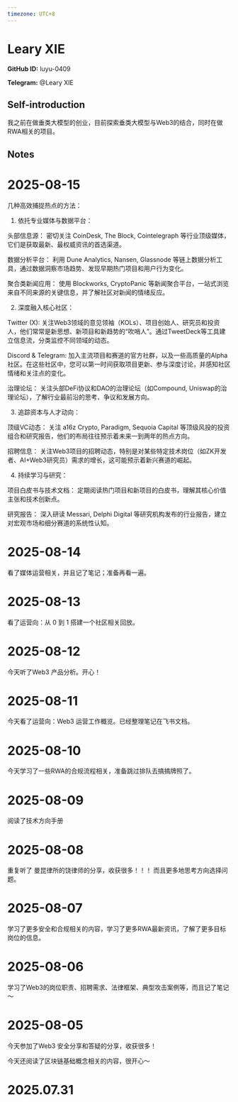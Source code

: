 ```yaml
---
timezone: UTC+8
---
```


# Leary XIE

**GitHub ID:** luyu-0409

**Telegram:** @Leary XIE

## Self-introduction

我之前在做垂类大模型的创业，目前探索垂类大模型与Web3的结合，同时在做RWA相关的项目。

## Notes

<!-- Content_START -->
# 2025-08-15

几种高效捕捉热点的方法：

1. 依托专业媒体与数据平台：

头部信息源： 密切关注 CoinDesk, The Block, Cointelegraph 等行业顶级媒体，它们是获取最新、最权威资讯的首选渠道。

数据分析平台： 利用 Dune Analytics, Nansen, Glassnode 等链上数据分析工具，通过数据洞察市场趋势、发现早期热门项目和用户行为变化。

聚合类新闻应用： 使用 Blockworks, CryptoPanic 等新闻聚合平台，一站式浏览来自不同来源的关键信息，并了解社区对新闻的情绪反应。

2. 深度融入核心社区：

Twitter (X): 关注Web3领域的意见领袖（KOLs）、项目创始人、研究员和投资人，他们常常是新思想、新项目和新趋势的“吹哨人”。通过TweetDeck等工具建立信息流，分类监控不同领域的动态。

Discord & Telegram: 加入主流项目和赛道的官方社群，以及一些高质量的Alpha社区。在这些社区中，您可以第一时间获取项目更新、参与深度讨论，并感知社区情绪和关注点的变化。

治理论坛： 关注头部DeFi协议和DAO的治理论坛（如Compound, Uniswap的治理论坛），了解行业最前沿的思考、争议和发展方向。

3. 追踪资本与人才动向：

顶级VC动态： 关注 a16z Crypto, Paradigm, Sequoia Capital 等顶级风投的投资组合和研究报告，他们的布局往往预示着未来一到两年的热点方向。

招聘信息： 关注Web3项目的招聘动态，特别是对某些特定技术岗位（如ZK开发者、AI+Web3研究员）需求的增长，这可能预示着新兴赛道的崛起。

4. 持续学习与研究：

项目白皮书与技术文档： 定期阅读热门项目和新项目的白皮书，理解其核心价值主张和技术创新点。

研究报告： 深入研读 Messari, Delphi Digital 等研究机构发布的行业报告，建立对宏观市场和细分赛道的系统性认知。

# 2025-08-14

看了媒体运营相关，并且记了笔记；准备再看一遍。

# 2025-08-13

看了运营向：从 0 到 1 搭建一个社区相关回放。

# 2025-08-12

今天听了Web3 产品分析。开心！

# 2025-08-11

今天看了运营向：Web3 运营工作概览。已经整理笔记在飞书文档。

# 2025-08-10

今天学习了一些RWA的合规流程相关，准备跳过排队去搞搞牌照了。

# 2025-08-09

阅读了技术方向手册

# 2025-08-08

重复听了 曼昆律所的饶律师的分享，收获很多！！！
而且更多地思考方向选择问题。

# 2025-08-07

学习了更多安全和合规相关的内容，学习了更多RWA最新资讯，了解了更多目标岗位的信息。

# 2025-08-06

学习了Web3的岗位职责、招聘需求、法律框架、典型攻击案例等，而且记了笔记～

# 2025-08-05

今天参加了Web3 安全分享和答疑的分享，收获很多！

今天还阅读了区块链基础概念相关的内容，很开心～


# 2025.07.31


<!-- Content_END -->
